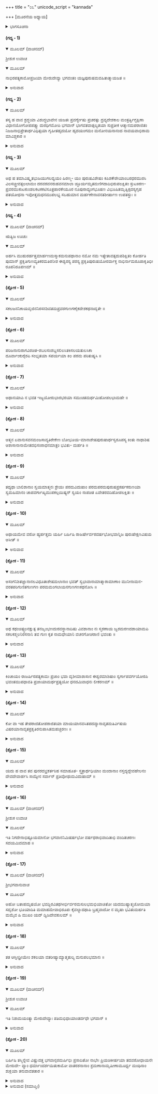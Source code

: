 +++
title = "೦೩"
unicode_script = "kannada"

+++
[ಮೂರನೆಯ ಅಧ್ಯಾಯ]



<details><summary>ಭಾಗಸೂಚನಾ</summary>

ನಾಭಿಮಹಾರಾಜನ ಚರಿತ್ರೆ
</details>

#### (ಗದ್ಯ - 1)


<details open><summary>ಮೂಲಮ್ (ವಾಚನಮ್)</summary>

ಶ್ರೀಶುಕ ಉವಾಚ
</details>

<details open><summary>ಮೂಲಮ್</summary>

ನಾಭಿರಪತ್ಯಕಾಮೋಪ್ರಜಯಾ ಮೇರುದೇವ್ಯಾ ಭಗವಂತಂ ಯಜ್ಞಪುರುಷಮವಹಿತಾತ್ಮಾಯಜತ ॥
</details>

<details><summary>ಅನುವಾದ</summary>

ಶ್ರೀಶುಕಮಹಾಮುನಿಗಳು ಹೇಳುತ್ತಾರೆ — ರಾಜೇಂದ್ರನೇ! ಆಗ್ನೀಧ್ರನ ಪುತ್ರನಾದ ನಾಭಿಮಹಾರಾಜನಿಗೆ ಸಂತಾನವಿರಲಿಲ್ಲ. ಅದಕ್ಕಾಗಿ ಅವನು ತನ್ನ ಭಾರ್ಯೆಯಾದ ಮೇರುದೇವಿಯೊಂದಿಗೆ ಪುತ್ರಕಾಮನೆಯಿಂದ ಏಕಾಗ್ರವಾದ ಮನಸ್ಸಿನಿಂದ ಭಗವಾನ್ ಯಜ್ಞಪುರುಷನನ್ನು ಆರಾಧಿಸಿದನು. ॥1॥
</details>

#### (ಗದ್ಯ - 2)


<details open><summary>ಮೂಲಮ್</summary>

ತಸ್ಯ ಹ ವಾವ ಶ್ರದ್ಧಯಾ ವಿಶುದ್ಧಭಾವೇನ ಯಜತಃ ಪ್ರವರ್ಗ್ಯೇಷು ಪ್ರಚರತ್ಸು ದ್ರವ್ಯದೇಶಕಾಲ ಮಂತ್ರರ್ತ್ವಿಗ್ದಕ್ಷಿಣಾ ವಿಧಾನಯೋಗೋಪಪತ್ತ್ಯಾ ದುರಧಿಗಮೋಪಿ ಭಗವಾನ್ ಭಾಗವತವಾತ್ಸಲ್ಯತಯಾ ಸುಪ್ರತೀಕ ಆತ್ಮಾನಮಪರಾಜಿತಂ ನಿಜಜನಾಭಿಪ್ರೇತಾರ್ಥವಿಧಿತ್ಸಯಾ ಗೃಹೀತಹೃದಯೋ ಹೃದಯಂಗಮಂ ಮನೋನಯನಾನಂದ ನಾವಯವಾಭಿರಾಮ ಮಾವಿಶ್ಚಕಾರ ॥
</details>

<details><summary>ಅನುವಾದ</summary>

ಸುಂದರಾಂಗನಾದ ಶ್ರೀಭಗವಂತನು ದ್ರವ್ಯ, ದೇಶ, ಕಾಲ, ಮಂತ್ರ, ಋತ್ವಿಜ, ದಕ್ಷಿಣೆ ಮತ್ತು ವಿಧಿ ಮುಂತಾದ ಯಜ್ಞದ ಸಾಧನೆಗಳಿಂದ ಸಹಜವಾಗಿ ದೊರಕುವವನಲ್ಲವಾದರೂ ಅವನು ಭಕ್ತರ ಮೇಲೆ ಕೃಪೆ ಮಾಡುವವನಾಗಿದ್ದಾನೆ. ಅದಕ್ಕಾಗಿ ನಾಭಿಮಹಾರಾಜನು ಶ್ರದ್ಧೆಯಿಂದ ವಿಶುದ್ಧಭಾವದಿಂದ ಅವನ ಆರಾಧನೆಯನ್ನು ಮಾಡಿದಾಗ ಅವನ ಚಿತ್ತವು ತನ್ನ ಭಕ್ತನ ಅಭೀಷ್ಟವನ್ನು ಈಡೇರಿಸಲು ಉತ್ಸುಕವಾಯಿತು. ಅವನ ಸ್ವರೂಪವು ಸರ್ವಥಾ ಸ್ವತಂತ್ರವಾಗಿದ್ದರೂ ಅವನು ಪ್ರವರ್ಗ್ಯವೆಂಬ ಕರ್ಮದ ಅನುಷ್ಠಾನ ನಡೆಯುತ್ತಿದ್ದಾಗ ಕಣ್ಮನಗಳಿಗೆ ಆನಂದವನ್ನು ಈಯುವ ಅವಯವಗಳಿಂದ ಕೂಡಿ ಅವನು ಅತಿಸುಂದರವಾದ ಹೃದಯವನ್ನು ಸೂರೆಗೊಳ್ಳುವ ದಿವ್ಯಮಂಗಳ ವಿಗ್ರಹದೊಡನೆ ಅಲ್ಲಿ ಪ್ರಕಟಗೊಂಡನು. ॥2॥
</details>

#### (ಗದ್ಯ - 3)


<details open><summary>ಮೂಲಮ್</summary>

ಅಥ ಹ ತಮಾವಿಷ್ಕೃತಭುಜಯುಗಲದ್ವಯಂ ಹಿರಣ್ಮ- ಯಂ ಪುರುಷವಿಶೇಷಂ ಕಪಿಶಕೌಶೇಯಾಂಬರಧರಮುರಸಿ ವಿಲಸಚ್ಛ್ರೀವತ್ಸಲಲಾಮಂ ದರವರವನರುಹವನಮಾಲಾ ಚ್ಛೂರ್ಯಮೃತಮಣಿಗದಾದಿಭಿರುಪಲಕ್ಷಿತಂ ಸ್ಫುಟಕಿರಣ- ಪ್ರವರಮುಕುಟಕುಂಡಲಕಟಕಕಟಿಸೂತ್ರಹಾರಕೇಯೂರ ನೂಪುರಾದ್ಯಂಗಭೂಷಣ ವಿಭೂಷಿತಮೃತ್ವಿಕ್ಸದಸ್ಯಗೃಹ ಪತಯೋಧನಾ ಇವೋತ್ತಮಧನಮುಪಲಭ್ಯ ಸಬಹುಮಾನ ಮರ್ಹಣೇನಾವನತಶೀರ್ಷಾಣ ಉಪತಸ್ಥುಃ ॥
</details>

<details><summary>ಅನುವಾದ</summary>

ಶ್ರೀಸ್ವಾಮಿಯು ಹೊಂಬಣ್ಣದ ಪೀತಾಂಬರವನ್ನು ಧರಿಸಿದ್ದನು. ಆತನ ವಕ್ಷಃಸ್ಥಳದಲ್ಲಿ ಸುಮನೋಹರವಾದ ಶ್ರೀವತ್ಸಲಾಂಛನ ಶೋಭಿಸುತ್ತಿತ್ತು. ಭುಜಗಳಲ್ಲಿ ಶಂಖ, ಚಕ್ರ, ಗದೆ, ಪದ್ಮಗಳೂ ಹಾಗೂ ಕೊರಳಲ್ಲಿ ವನಮಾಲೆಯೂ, ಕೌಸ್ತುಭಮಣಿಯೂ ಶೋಭಿಸುತ್ತಿದ್ದವು. ಅವನ ಇಡೀ ಶರೀರವು ಅಂಗ ಪ್ರತ್ಯಂಗಗಳ ಕಾಂತಿಯನ್ನು ಹೆಚ್ಚಿಸುತ್ತಿದ್ದ, ಕಿರಣಜಾಲಗಳಿಂದ ಮಂಡಿತವಾಗಿ ಮಣಿಮಯವಾಗಿದ್ದ ಕಿರೀಟ, ಕುಂಡಲ, ಕಂಕಣ, ಉಡಿದಾರ, ಹಾರ, ತೋಳ್ಬಳೆ, ನೂಪುರ ಮುಂತಾದ ಭೂಷಣಗಳಿಂದ ಭೂಷಿತವಾಗಿತ್ತು. ಇಂತಹ ಪರಮ ತೇಜಸ್ವಿಯಾದ ಚತುರ್ಭುಜನಾದ ಪರಮಪುರುಷನ ಶ್ರೀಮೂರ್ತಿಯನ್ನು ಪ್ರತ್ಯಕ್ಷವಾಗಿ ಕಂಡೊಡನೆಯೇ ಋತ್ವಿಜರು, ಸದಸ್ಯರು ಮತ್ತು ಯಜಮಾನರೇ ಮುಂತಾದವರೆಲ್ಲರೂ ಧನರಾಶಿಯನ್ನು ಪಡೆದ ಕಡುಬಡವನಂತೆ ಪರಮಾನಂದದಿಂದ ಹಿರಿ-ಹಿರಿ ಹಿಗ್ಗಿದರು. ಅನಂತರ ಎಲ್ಲರೂ ತಲೆಬಾಗಿ ಅತ್ಯಂತ ಆದರದಿಂದ ಪ್ರಭುವನ್ನು ಅರ್ಘ್ಯಾದಿಗಳಿಂದ ಆರಾಧಿಸಿದರು. ಋತ್ವಿಜರು ಅವನನ್ನು ಸ್ತುತಿಸತೊಡಗಿದರು. ॥3॥
</details>

#### (ಗದ್ಯ - 4)


<details open><summary>ಮೂಲಮ್ (ವಾಚನಮ್)</summary>

ಋತ್ವಿಜ ಊಚುಃ
</details>

<details open><summary>ಮೂಲಮ್</summary>

ಅರ್ಹಸಿ ಮುಹುರರ್ಹತ್ತಮಾರ್ಹಣಮಸ್ಮಾಕಮನುಪಥಾನಾಂ ನಮೋ ನಮ ಇತ್ಯೇತಾವತ್ಸದುಪಶಿಕ್ಷಿತಂ ಕೋರ್ಹತಿ ಪುಮಾನ್ ಪ್ರಕೃತಿಗುಣವ್ಯತಿಕರಮತಿರನೀಶ ಈಶ್ವರಸ್ಯ ಪರಸ್ಯ ಪ್ರಕೃತಿಪುರುಷಯೋರರ್ವಾಕ್ತ ನಾಭಿರ್ನಾಮರೂಪಾಕೃತಿಭೀ ರೂಪನಿರೂಪಣಮ್ ॥
</details>

<details><summary>ಅನುವಾದ</summary>

ಋತ್ವಿಜರೆಂದರು — ಎಲೈ ಪೂಜ್ಯತಮನಾದ ಪ್ರಭುವೇ! ನಿನ್ನನ್ನೇ ಅನುಸರಿಸುತ್ತಿರುವ ಭಕ್ತರಾದ ನಮಗೆ ನೀನು ಮತ್ತೆ-ಮತ್ತೆ ಪೂಜನೀಯನಾಗಿದ್ದೀಯೆ. ಆದರೆ ನಿನ್ನನ್ನು ಪೂಜಿಸಲು ನಾವೇನು ಬಲ್ಲೆವು? ಮಹಾಪುರುಷರು ನಮಗೆ ನಿನ್ನನ್ನು ಕುರಿತು ‘ನಮೋ ನಮಃ’ ಎಂಬುದನ್ನು ಮಾತ್ರ ಕಲಿಸಿಕೊಟ್ಟಿದ್ದಾರೆ. ನಮ್ಮ ಈ ವಂದನೆಯನ್ನೇ ಪೂಜೆಯೆಂದು ಸ್ವೀಕರಿಸು. ಸ್ವಾಮಿ! ನೀನು ಪ್ರಕೃತಿಯನ್ನು ಪುರುಷನನ್ನು ಮೀರಿ ಅವುಗಳಿಗೆ ನಿಯಾಮಕನಾಗಿರುವವನು. ಅಪ್ರಾಕೃತನಾಗಿರುವ ಸಾಕ್ಷಾತ್ ಪರಮೇಶ್ವರನು. ಹೀಗಿರುವಾಗ ಪ್ರಾಕೃತ ಗುಣಗಳ ಕಾರ್ಯವಾಗಿರುವ ಈ ಪ್ರಪಂಚದಲ್ಲಿ ಬುದ್ಧಿಯು ಸಿಕ್ಕಿಕೊಂಡಿರುವುದರಿಂದ ನಿನ್ನ ಗುಣಗಳನ್ನು ಗಾನಮಾಡಲು ಅತ್ಯಂತ ಅಸಮರ್ಥನಾಗಿರುವ ಯಾವ ಪುರುಷನು ತಾನೇ ಪ್ರಾಕೃತವಾದ ನಾಮ, ರೂಪ, ಆಕೃತಿಗಳ ಮೂಲಕ ನಿನ್ನ ಸ್ವರೂಪವನ್ನು ನಿರೂಪಿಸಿಯಾನು? ॥4॥
</details>

#### (ಶ್ಲೋಕ - 5)


<details open><summary>ಮೂಲಮ್</summary>

ಸಕಲಜನನಿಕಾಯವೃಜಿನನಿರಸನಶಿವತಮಪ್ರವರಗುಣಗಣೈಕದೇಶಕಥನಾದೃತೇ ॥
</details>

<details><summary>ಅನುವಾದ</summary>

ನಿನ್ನ ಪರಮ ಮಂಗಲಮಯ ಗುಣಗಳು ಎಲ್ಲ ಜನರ ದುಃಖಗಳನ್ನು ಹೋಗಲಾಡಿಸುವಂತಹುದು. ಯಾರಾದರೂ ಅದನ್ನು ವರ್ಣಿಸುವ ಸಾಹಸ ಮಾಡಿದರೆ ಕೇವಲ ಅತ್ಯಲ್ಪಭಾಗವನ್ನು ಮಾತ್ರ ವರ್ಣಿಸಬಲ್ಲನು. ॥5॥
</details>

#### (ಶ್ಲೋಕ - 6)


<details open><summary>ಮೂಲಮ್</summary>

ಪರಿಜನಾನುರಾಗವಿರಚಿತ-ಶಬಲಸಂಶಬ್ದಸಲಿಲಸಿತಕಿಸಲಯತುಲಸಿಕಾ  
ದೂರ್ವಾಂಕುರೈರಪಿ ಸಂಭೃತಯಾ ಸಪರ್ಯಯಾ ಕಿಲ ಪರಮ ಪರಿತುಷ್ಯಸಿ ॥
</details>

<details><summary>ಅನುವಾದ</summary>

ಆದರೆ ಪ್ರಭುವೇ! ನಿನ್ನ ಭಕ್ತರು ಪ್ರೇಮದಿಂದ ಗದ್ಗದವಾದ ವಾಣಿಯಿಂದ ಸ್ತುತಿಸುತ್ತಾ ಸಾಮಾನ್ಯ ವಾದ ನೀರು, ಶುದ್ಧವಾದ ಎಳೆ ತುಲಸೀದಳ ಮತ್ತು ಗರಿಕೆಗಳೇ ಮುಂತಾದ ಸಾಮಗ್ರಿಗಳಿಂದ ಪೂಜೆ ಮಾಡಿದರೂ ನೀನು ಅತ್ಯಂತ ಸಂತೋಷಪಡುವೆ. ॥6॥
</details>

#### (ಶ್ಲೋಕ - 7)


<details open><summary>ಮೂಲಮ್</summary>

ಅಥಾನಯಾಪಿ ನ ಭವತ ಇಜ್ಯಯೋರುಭಾರಭರಯಾ ಸಮುಚಿತಮರ್ಥಮಿಹೋಪಲಭಾಮಹೇ ॥
</details>

<details><summary>ಅನುವಾದ</summary>

ಭಕ್ತಿಯೊಂದು ಇಲ್ಲದೆ ಇದ್ದ ಪಕ್ಷದಲ್ಲಿ ಈ ದ್ರವ್ಯ-ಕಾಲಗಳೇ ಮುಂತಾದ ಅನೇಕ ಅಂಗಗಳುಳ್ಳ ಯಜ್ಞದಿಂದಲೂ ನಿನಗೆ ಯಾವ ಪ್ರಯೋಜನವೂ ಇಲ್ಲವೆಂದು ನಾವು ಬಲ್ಲೆವು. ॥7॥
</details>

#### (ಶ್ಲೋಕ - 8)


<details open><summary>ಮೂಲಮ್</summary>

ಆತ್ಮನ ಏವಾನುಸವನಮಂಜಸಾವ್ಯತಿರೇಕೇಣ ಬೋಭೂಯ-ಮಾನಾಶೇಷಪುರುಷಾರ್ಥಸ್ವರೂಪಸ್ಯ ಕಿಂತು ನಾಥಾಶಿಷ ಆಶಾಸಾನಾನಾಮೇತದಭಿಸಂರಾಧನಮಾತ್ರಂ ಭವಿತು- ಮರ್ಹತಿ ॥
</details>

<details><summary>ಅನುವಾದ</summary>

ಏಕೆಂದರೆ, ತನಗೆ ತಾನೇ ಸದಾ ಸಂಪೂರ್ಣವಾಗಿ ಬೆಳಗುತ್ತಿರುವ ಸಮಸ್ತ ಪುರುಷಾರ್ಥ ಸ್ವರೂಪವಾದ ಯಾವ ಪರಮಾನಂದ ವಿದೆಯೋ ಆ ಪರಮಾನಂದದ ಸಾಕ್ಷಾತ್ ಸ್ವರೂಪವೇ ನೀನು. ನಿನಗೆ ಈ ಪೂಜಾದಿಗಳಿಂದ ಯಾವುದೇ ಪ್ರಯೋಜನವೂ ಇಲ್ಲ ದಿದ್ದರೂ ಅನೇಕ ಪ್ರಕಾರದ ಕಾಮನೆಗಳ ಸಿದ್ದಿಯನ್ನು ಬಯಸುವ ನಮ್ಮಂತಹವರಿಗೆ ಮನೋರಥಸಿದ್ಧಿಯ ಸಾಧನೆ ಇದೇ ಆಗಿದೆ. ॥8॥
</details>

#### (ಶ್ಲೋಕ - 9)


<details open><summary>ಮೂಲಮ್</summary>

ತದ್ಯಥಾ ಬಾಲಿಶಾನಾಂ ಸ್ವಯಮಾತ್ಮನಃ ಶ್ರೇಯಃ ಪರಮವಿದುಷಾಂ ಪರಮಪರಮಪುರುಷಪ್ರಕರ್ಷಕರುಣಯಾ ಸ್ವಮಹಿಮಾನಂ ಚಾಪವರ್ಗಾಖ್ಯಮುಪಕಲ್ಪಯಿಷ್ಯನ್ ಸ್ವಯಂ ನಾಪಚಿತ ಏವೇತರವದಿಹೋಪಲಕ್ಷಿತಃ ॥
</details>

<details><summary>ಅನುವಾದ</summary>

ನೀನು ಬ್ರಹ್ಮದೇವರೇ ಮುಂತಾದ ಪರಮಪುರುಷರಿಗಿಂತಲೂ ಪರಮಶ್ರೇಷ್ಠನಾಗಿರುವೆ. ನಮ್ಮ ಪರಮ ಶ್ರೇಯಸ್ಸು ಯಾವುದರಲ್ಲಿದೆ ಎಂಬುನ್ನು ನಾವು ಅರಿಯೆವು. ಯಥೋಚಿತವಾದ ನಿನ್ನ ಪೂಜೆಯೂ ನಮ್ಮಿಂದ ನಡೆಯಲಿಲ್ಲ. ಆದರೂ ತತ್ತ್ವಜ್ಞರಾದ ಪುರುಷರು ಕರೆಯದೇ ಕೇವಲ ಕರುಣಾವಶರಾಗಿ ಅಜ್ಞಾನಿಗಳ ಬಳಿಗೆ ಹೋಗುವಂತೆ ನೀನೂ ಕೂಡ ನಮಗೆ ಮೋಕ್ಷವೆಂಬ ತನ್ನ ಪರಮಪದವನ್ನು ಮತ್ತು ನಮ್ಮ ಅಭೀಷ್ಟ ವಸ್ತುಗಳನ್ನು ಕರುಣಿಸಲಿಕ್ಕಾಗಿ ಬೇರೆ ಸಾಧಾರಣ ಯಜ್ಞದರ್ಶಕರಂತೆ ಇಲ್ಲಿ ಪ್ರಕಟನಾಗಿರುವೆ. ॥9॥
</details>

#### (ಶ್ಲೋಕ - 10)


<details open><summary>ಮೂಲಮ್</summary>

ಅಥಾಯಮೇವ ವರೋ ಹ್ಯರ್ಹತ್ತಮ ಯರ್ಹಿ ಬರ್ಹಿಷಿ ರಾಜರ್ಷೇರ್ವರದರ್ಷಭೋಭವಾನ್ನಿಜ ಪುರುಷೇಕ್ಷಣವಿಷಯ ಆಸೀತ್ ॥
</details>

<details><summary>ಅನುವಾದ</summary>

ಪೂಜ್ಯತಮನಾದ ಪರಮಾತ್ಮನೇ! ಬ್ರಹ್ಮಾದಿ ಸಮಸ್ತ ವರಪ್ರದರಲ್ಲಿಯೂ ಶ್ರೇಷ್ಠನಾಗಿದ್ದರೂ ನೀನು ರಾಜರ್ಷಿ ನಾಭಿಯ ಈ ಯಜ್ಞ ಶಾಲೆಯಲ್ಲಿ ಸಾಕ್ಷಾತ್ ನಮ್ಮ ಕಣ್ಣುಗಳ ಮುಂದೆ ಪ್ರಕಟ ನಾಗಿರುವೆಯಲ್ಲ! ಇದೇ ನಮಗೆ ಎಲ್ಲಕ್ಕಿಂತ ದೊಡ್ಡ ವರವನ್ನು ನೀನು ಕೊಟ್ಟಿರುವೆ. ಈಗ ನಾವು ನಿನ್ನಲ್ಲಿ ಬೇರೆ ಯಾವ ವರವನ್ನು ಬೇಡಲಿ? ॥10॥
</details>

#### (ಶ್ಲೋಕ - 11)


<details open><summary>ಮೂಲಮ್</summary>

ಅಸಂಗನಿಶಿತಜ್ಞಾನಾನಲವಿಧೂತಾಶೇಷಮಲಾನಾಂ  ಭವತ್ ಸ್ವಭಾವಾನಾಮಾತ್ಮಾರಾಮಾಣಾಂ ಮುನೀನಾಮನ- ವರತಪರಿಗುಣಿತಗುಣಗಣ ಪರಮಮಂಗಲಾಯನಗುಣಗಣಕಥನೋಸಿ ॥
</details>

<details><summary>ಅನುವಾದ</summary>

ಪ್ರಭೋ! ನಿನ್ನ ಗುಣಗಣಗಳ ಗಾನವು ಪರಮ ಮಂಗಳ ಮಯವಾದುದು. ವೈರಾಗ್ಯದಿಂದ ಪ್ರಜ್ವಲಿತವಾದ ಜ್ಞಾನಾಗ್ನಿಯ ಮೂಲಕ ತಮ್ಮ ಅಂತಃಕರಣದ ರಾಗ-ದ್ವೇಷಾದಿ ಎಲ್ಲ ದೋಷಗಳನ್ನು ಸುಟ್ಟುಹಾಕಿಕೊಂಡು, ನಿನ್ನಂತೆಯೇ ಪ್ರಶಾಂತ ಸ್ವಭಾವವಾಗಿರುವ ಆತ್ಮಾರಾಮ ಮುನಿಗಳೂ ಕೂಡ ನಿರಂತರವಾಗಿ ನಿನ್ನ ಗುಣಗಳನ್ನು ಗಾನಮಾಡುತ್ತಿರುತ್ತಾರೆ. ॥11॥
</details>

#### (ಶ್ಲೋಕ - 12)


<details open><summary>ಮೂಲಮ್</summary>

ಅಥ ಕಥಂಚಿತ್ಸ್ಖಲನಕ್ಷುತ್ಪ ತನಜೃಂಭಣದುರವಸ್ಥಾನಾದಿಷು ವಿವಶಾನಾಂ ನಃ ಸ್ಮರಣಾಯ ಜ್ವರಮರಣದಶಾಯಾಮಪಿ ಸಕಲಕಶ್ಮಲನಿರಸನಾನಿ ತವ ಗುಣ ಕೃತ ನಾಮಧೇಯಾನಿ ವಚನಗೋಚರಾಣಿ ಭವಂತು ॥
</details>

<details><summary>ಅನುವಾದ</summary>

ಆದ್ದರಿಂದ ಕೆಳಗೆ ಬೀಳುವುದು, ಎಡವುದು, ಸೀನುವುದು, ಆಕಳಿಸುವುದು, ಮಹಾ ಸಂಕಟಕ್ಕೆ ಒಳಗಾಗು ವುದು, ಜ್ವರಕ್ಕೆ ತುತ್ತಾಗುವುದು, ಮರಣಕ್ಕೆ ಗುರಿಯಾಗು ವುದು ಇವೇ ಮುಂತಾದ ಸಮಯಗಳಲ್ಲಿ ನಿನ್ನ ಸ್ಮರಣೆ ಆಗದಿದ್ದರೂ ಯಾವುದೇ ರೀತಿಯಿಂದ ಸಕಲಕಲಿಮಲ ನಾಶಕವಾದ ‘ಭಕ್ತವತ್ಸಲಾ’, ‘ದೀನಬಂಧು’ ಮುಂತಾದ ಗುಣದ್ಯೋತಕ ನಾಮಗಳನ್ನು ನಾವು ಉಚ್ಚರಿಸುವಂತಾಗಲಿ ಎಂಬುದೇ ನಿನ್ನಲ್ಲಿ ನಾವು ವರವನ್ನು ಬೇಡುತ್ತೇವೆ. ॥12॥
</details>

#### (ಶ್ಲೋಕ - 13)


<details open><summary>ಮೂಲಮ್</summary>

ಕಿಂಚಾಯಂ ರಾಜರ್ಷಿರಪತ್ಯಕಾಮಃ ಪ್ರಜಾಂ ಭವಾ ದೃಶೀಮಾಶಾಸಾನ ಈಶ್ವರಮಾಶಿಷಾಂ ಸ್ವರ್ಗಾಪವರ್ಗಯೋರಪಿ ಭವಂತಮುಪಧಾವತಿ ಪ್ರಜಾಯಾಮರ್ಥಪ್ರತ್ಯಯೋ ಧನದಮಿವಾಧನಃ ಲೀಕರಣಮ್ ॥
</details>

<details><summary>ಅನುವಾದ</summary>

ಇದಲ್ಲದೆ ನಮ್ಮದು ಇನ್ನೂ ಒಂದು ಪ್ರಾರ್ಥನೆ ಯುಂಟು. ಪ್ರಭುವೇ! ಈ ರಾಜರ್ಷಿನಾಭಿಯು ಸಂತಾನವನ್ನು ಬಯಸುತ್ತಾ ನಿನ್ನಂತಹ ಪುತ್ರನೇಬೇಕು ಎಂಬುದಾಗಿ ಆಸೆಪಡುತ್ತಿದ್ದಾನೆ. ನೀನು ಸರ್ವಲಪ್ರದನೂ, ಸ್ವರ್ಗ-ಮೋಕ್ಷಗಳನ್ನು ಕೊಡಬಲ್ಲವನೂ ಆಗಿದ್ದೀಯೆ. ಆದರೆ ಕಡುಬಡವನಾದವನು ಕೊಡುಗೈಯುಳ್ಳ ಧನಿಕನ ಬಳಿಗೆ ಹೋದರೂ ಆತನಿಂದ ಹೊಟ್ಟು, ನುಚ್ಚುಗಳನ್ನೇ ಬೇಡಿ ಕೊಳ್ಳುವಂತೆ ಈ ರಾಜರ್ಷಿಯು ಸಂತಾನವೇ ಪರಮ ಪುರುಷಾರ್ಥವೆಂದು ತಿಳಿದು ಸರ್ವೇಶ್ವರನಾದ ನಿನ್ನನ್ನು ಅದಕ್ಕೋಸ್ಕರವೇ ಆರಾಧನೆ ಮಾಡುತ್ತಿದ್ದಾನೆ. ॥13॥
</details>

#### (ಶ್ಲೋಕ - 14)


<details open><summary>ಮೂಲಮ್</summary>

ಕೋ ವಾ ಇಹ ತೇಪರಾಜಿತೋಪರಾಜಿತಯಾ ಮಾಯಯಾನವಸಿತಪದವ್ಯಾನಾವೃತಮತಿರ್ವಿಷಯ ವಿಷರಯಾನಾವೃತಪ್ರಕೃತಿರನುಪಾಸಿತಮಹಚ್ಚರಣಃ ॥
</details>

<details><summary>ಅನುವಾದ</summary>

ಇದರಲ್ಲಿ ಅಚ್ಚರಿಯೇನೂ ಇಲ್ಲ. ನಿನ್ನ ಮಾಯೆಯ ಅಂತ ವನ್ನು ಯಾರೂ ಕಾಣಲಾರರು. ಅದು ಯಾರ ವಶಕ್ಕೂ ಸಿಗುವುದಿಲ್ಲ. ಮಹಾಪುರುಷರ ಪಾದಾರವಿಂದಗಳ ಆಶ್ರಯವನ್ನು ಪಡೆಯದೇ ಇದ್ದ ಯಾವನೂ ಅದಕ್ಕೆ ವಶ ನಾಗದೆ ಇರಲಾರನು. ತನ್ನ ಬುದ್ಧಿಯ ಮೇಲೆ ಅದರ ತೆರೆಯು ಬೀಳದಂತೆ ಮಾಡಲಾರನು. ವಿಷಯವೆಂಬ ವಿಷದ ವೇಗದಿಂದ ತನ್ನ ಸ್ವಭಾವವು ದೂಷಿತವಾಗದಂತೆ ಮಾಡಿಕೊಳ್ಳಲಾರನು.॥14॥
</details>

#### (ಶ್ಲೋಕ - 15)


<details open><summary>ಮೂಲಮ್</summary>

ಯದು ಹ ವಾವ ತವ ಪುನರದಭ್ರಕರ್ತರಿಹ ಸಮಾಹೂತ- ಸ್ತತ್ರಾರ್ಥಧಿಯಾಂ ಮಂದಾನಾಂ ನಸ್ತದ್ಯದ್ದೇವಹೇಲನಂ ದೇವದೇವಾರ್ಹಸಿ ಸಾಮ್ಯೇನ ಸರ್ವಾನ್ ಪ್ರತಿವೋಢುಮವಿದುಷಾಮ್ ॥
</details>

<details><summary>ಅನುವಾದ</summary>

ಓ ದೇವದೇವನೇ! ನೀನು ಭಕ್ತರ ಮಹಾ-ಮಹಾ ಕಾರ್ಯಗಳನ್ನೂ ಮಾಡಿಕೊಡುವ ಸರ್ವಶಕ್ತನು. ಮಂದಮತಿಗಳಾದ ನಾವು ಕಾಮನೆಗೆ ವಶರಾಗಿ ಈ ಅಲ್ಪಕಾರ್ಯಕ್ಕಾಗಿ ನಿನ್ನನ್ನು ಆವಾಹನೆಮಾಡಿ ನಿನಗೆ ಅಗೌರವ ತೋರಿದ್ದೇವೆ. ಆದರೆ ನೀನು ಸಮದರ್ಶಿ ಯಾದುದರಿಂದ ಅಜ್ಞಾನಿಗಳಾದ ನಮ್ಮ ಈ ದಿಟ್ಟತನವನ್ನು ಕ್ಷಮಿಸಬೇಕು, ಭಗವಂತನೇ! ॥15॥
</details>

#### (ಶ್ಲೋಕ - 16)


<details open><summary>ಮೂಲಮ್ (ವಾಚನಮ್)</summary>

ಶ್ರೀಶುಕ ಉವಾಚ
</details>

<details open><summary>ಮೂಲಮ್</summary>

ಇತಿ ನಿಗದೇನಾಭಿಷ್ಟೂಯಮಾನೋ ಭಗವಾನನಿಮಿಷರ್ಷಭೋ ವರ್ಷಧರಾಭಿವಾದಿತಾಭಿ ವಂದಿತಚರಣಃ ಸದಯಮಿದಮಾಹ ॥
</details>

<details><summary>ಅನುವಾದ</summary>

ಶ್ರೀಶುಕಮಹಾಮುನಿಗಳು ಹೇಳುತ್ತಾರೆ — ಎಲೈ ರಾಜನೇ! ವರ್ಷಾಧಿಪತಿಯಾದ ನಾಭಿಮಹಾರಾಜನ ಪೂಜ್ಯರಾದ ಋತ್ವಿಜರು ಪ್ರಭುವಿನ ಅಡಿಗಳಿಗೆ ಎರಗಿ ಹೀಗೆ ಪ್ರಾರ್ಥನೆ ಮಾಡಲು ದೇವದೇವೋತ್ತಮನಾದ ಶ್ರೀಭಗವಂತನು ಕರುಣೆಯಿಂದ ಹೀಗೆ ಅಪ್ಪಣೆ ಕೊಡಿಸಿದನು.॥16॥
</details>

#### (ಶ್ಲೋಕ - 17)


<details open><summary>ಮೂಲಮ್ (ವಾಚನಮ್)</summary>

ಶ್ರೀಭಗವಾನುವಾಚ
</details>

<details open><summary>ಮೂಲಮ್</summary>

ಅಹೋ ಬತಾಹಮೃಷಯೋ ಭವದ್ಭಿರವಿತಥಗೀರ್ಭಿರ್ವರಮಸುಲಭಮಭಿಯಾಚಿತೋ ಯದಮುಷ್ಯಾತ್ಮಜೋಮಯಾ ಸದೃಶೋ ಭೂಯಾದಿತಿ ಮಮಾಹಮೇವಾಭಿರೂಪಃ ಕೈವಲ್ಯಾದಥಾಪಿ ಬ್ರಹ್ಮವಾದೋ ನ ಮೃಷಾ ಭವಿತುಮರ್ಹತಿ ಮಮೈವ ಹಿ ಮುಖಂ ಯದ್ ದ್ವಿಜದೇವಕುಲಮ್ ॥
</details>

<details><summary>ಅನುವಾದ</summary>

ಶ್ರೀಭಗವಂತನು ಹೇಳಿದನು — ಎಲೈ ಋಷಿಗಳೇ! ನೀವು ಸತ್ಯವಾದಿಗಳಾದ ಮಹಾತ್ಮರು. ಆದರೆ ರಾಜರ್ಷಿ ನಾಭಿಗೆ ನನ್ನಂತಹ ಪುತ್ರನು ಹುಟ್ಟಬೇಕು ಎಂಬ ದುರ್ಲಭವಾದ ವರವನ್ನು ಬೇಡಿದಿರಲ್ಲ. ಮುನಿಗಳೇ! ನನಗೆ ಸಮಾನನಾದರೋ ನಾನೇ ಆಗಿದ್ದೇನೆ. ಏಕೆಂದರೆ, ನಾನು ಅದ್ವಿತೀಯನಾಗಿದ್ದೇನೆ. ಆದರೂ ಬ್ರಾಹ್ಮಣರ ವಚನವು ಸುಳ್ಳಾಗಬಾರದು. ದ್ವಿಜಕುಲವು ನನ್ನದೇ ಮುಖವಾಗಿದ್ದಾರಲ್ಲ. ॥17॥
</details>

#### (ಶ್ಲೋಕ - 18)


<details open><summary>ಮೂಲಮ್</summary>

ತತ ಆಗ್ನೀಧ್ರೀಯೇಂ ಶಕಲಯಾ ವತರೀಷ್ಯಾಮ್ಯಾತ್ಮತುಲ್ಯ ಮನುಪಲಭಮಾನಃ ॥
</details>

<details><summary>ಅನುವಾದ</summary>

ಅದಕ್ಕಾಗಿ ನಾನು ಸ್ವತಃ ನನ್ನ ಅಂಶ ಕಲೆಯಿಂದ ಆಗ್ನೀಧ್ರ ನಂದನ ನಾಭಿಯ ಮನೆಯಲ್ಲಿ ಅವತರಿಸುವೆನು. ಏಕೆಂದರೆ, ನನಗೆ ಸಮಾನರಾದವರು ಬೇರಾರೂ ಇಲ್ಲ. ॥18॥
</details>

#### (ಶ್ಲೋಕ - 19)


<details open><summary>ಮೂಲಮ್ (ವಾಚನಮ್)</summary>

ಶ್ರೀಶುಕ ಉವಾಚ
</details>

<details open><summary>ಮೂಲಮ್</summary>

ಇತಿ ನಿಶಾಮಯಂತ್ಯಾ ಮೇರುದೇವ್ಯಾಃ ಪತಿಮಭಿಧಾಯಾಂತರ್ದಧೇ ಭಗವಾನ್ ॥
</details>

<details><summary>ಅನುವಾದ</summary>

ಶ್ರೀಶುಕಮಹಾಮುನಿಗಳು ಹೇಳುತ್ತಾರೆ — ಶ್ರೀಭಗವಂತನು ಮೇರುದೇವಿಯು ಕೇಳುವಂತೆ ಆಕೆಯ ಪತಿಗೆ ಹೀಗೆ ಹೇಳಿ ಅಂತರ್ಧಾನ ಹೊಂದಿದನು.॥19॥
</details>

#### (ಶ್ಲೋಕ - 20)


<details open><summary>ಮೂಲಮ್</summary>

ಬರ್ಹಿಷಿ ತಸ್ಮಿನ್ನೇವ ವಿಷ್ಣುದತ್ತ ಭಗವಾನ್ಪರಮರ್ಷಿಭಿಃ ಪ್ರಸಾದಿತೋ ನಾಭೇಃ ಪ್ರಿಯಚಿಕೀರ್ಷಯಾ ತದವರೋಧಾಯನೇ ಮೇರುದೇ- ವ್ಯಾಂ ಧರ್ಮಾಂದರ್ಶಯಿತುಕಾಮೋ ವಾತರಶನಾನಾಂ ಶ್ರಮಣಾನಾಮೃಷೀಣಾಮೂರ್ಧ್ವ ಮಂಥಿನಾಂ ಶುಕ್ಲಯಾ ತನುವಾವತತಾರ ॥
</details>

<details><summary>ಅನುವಾದ</summary>

ವಿಷ್ಣುದತ್ತ ಪರೀಕ್ಷಿತನೇ! ಹೀಗೆ ಯಜ್ಞದಲ್ಲಿ ಮಹರ್ಷಿಗಳಿಂದ ಪ್ರಸನ್ನಗೊಳಿಸಲ್ಪಟ್ಟ ಶ್ರೀಭಗವಂತನು ನಾಭಿಮಹಾರಾಜನಿಗೆ ಪ್ರಿಯವನ್ನುಂಟುಮಾಡಲು ಆತನ ಮಹಾರಾಣಿ ಮೇರುದೇವಿಯ ಗರ್ಭದಲ್ಲಿ ಶ್ರಮಣ (ದಿಗಂಬರ) ಸಂನ್ಯಾಸಿಗಳ ಮತ್ತು ನೈಷ್ಠಿಕ ಬ್ರಹ್ಮಚರ್ಯವುಳ್ಳ ಮುನಿಗಳ ಧರ್ಮವನ್ನು ಪ್ರಕಟಪಡಿಸಲಿಕ್ಕಾಗಿ ತನ್ನ ಶುದ್ಧ ಸತ್ತ್ವಮಯವಾದ ವಿಗ್ರಹದಿಂದ ಆವಿರ್ಭವಿಸಿದನು. ॥20॥
</details>

<details><summary>ಅನುವಾದ (ಸಮಾಪ್ತಿಃ)</summary>

ಮೂರನೆಯ ಅಧ್ಯಾಯವು ಮುಗಿಯಿತು. ॥3॥  
ಇತಿ ಶ್ರೀಮದ್ಭಾಗವತೇ ಮಹಾಪುರಾಣೇ ಪಾರಮಹಂಸ್ಯಾಂ ಸಂಹಿತಾಯಾಂ ಪಂಚಮಸ್ಕಂಧೇ ನಾಭಿಚರಿತೇ ಋಷಭಾವತಾರೋ ನಾಮ ತೃತೀಯೋಽಧ್ಯಾಯಃ ॥3॥
</details>
